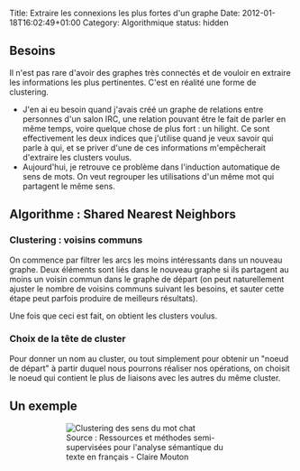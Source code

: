 Title: Extraire les connexions les plus fortes d'un graphe
Date: 2012-01-18T16:02:49+01:00
Category: Algorithmique
status: hidden

## Besoins

Il n'est pas rare d'avoir des graphes très connectés et de vouloir en extraire les informations les plus pertinentes. C'est en réalité une forme de clustering.

 * J'en ai eu besoin quand j'avais créé un graphe de relations entre personnes d'un salon IRC, une relation pouvant être le fait de parler en même temps, voire quelque chose de plus fort : un hilight. Ce sont effectivement les deux indices que j'utilise quand je veux savoir qui parle à qui, et se priver d'une de ces informations m'empêcherait d'extraire les clusters voulus.
 * Aujourd'hui, je retrouve ce problème dans l'induction automatique de sens de mots. On veut regrouper les utilisations d'un même mot qui partagent le même sens.

## Algorithme : Shared Nearest Neighbors

### Clustering : voisins communs

On commence par filtrer les arcs les moins intéressants dans un nouveau graphe. Deux éléments sont liés dans le nouveau graphe si ils partagent au moins un voisin commun dans le graphe de départ (on peut naturellement ajuster le nombre de voisins communs suivant les besoins, et sauter cette étape peut parfois produire de meilleurs résultats).

Une fois que ceci est fait, on obtient les clusters voulus.

### Choix de la tête de cluster

Pour donner un nom au cluster, ou tout simplement pour obtenir un "noeud de départ" à partir duquel nous pourrons réaliser nos opérations, on choisit le noeud qui contient le plus de liaisons avec les autres du même cluster.

## Un exemple

<p style="width: 60%; margin: 0 auto"><img style="max-width: 100%; box-sizing: border-box" src="{filename}/images/clustering-chat.png" alt="Clustering des sens du mot chat" /><br /> Source : Ressources et méthodes semi-supervisées pour l'analyse sémantique du texte en français - Claire Mouton</p>
